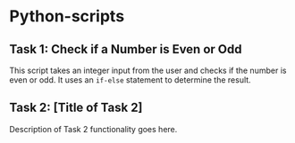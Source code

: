 # Python-scripts


## Task 1: Check if a Number is Even or Odd
This script takes an integer input from the user and checks if the number is even or odd. It uses an `if-else` statement to determine the result.

## Task 2: [Title of Task 2]
Description of Task 2 functionality goes here.

